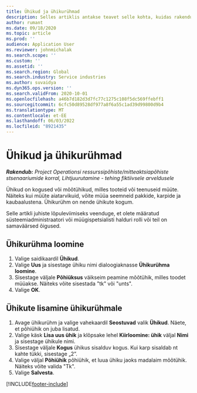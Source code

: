 ```yaml
---
title: Ühikud ja ühikurühmad
description: Selles artiklis antakse teavet selle kohta, kuidas rakenduses üksusi ja ühikugruppe luua Dynamics 365 Project Operations.
author: rumant
ms.date: 09/18/2020
ms.topic: article
ms.prod: ''
audience: Application User
ms.reviewer: johnmichalak
ms.search.scope: ''
ms.custom: ''
ms.assetid: ''
ms.search.region: Global
ms.search.industry: Service industries
ms.author: suvaidya
ms.dyn365.ops.version: ''
ms.search.validFrom: 2020-10-01
ms.openlocfilehash: a46b7d182d3d7fc77c1275c108f5dc569ffebff1
ms.sourcegitcommit: 6cfc50d89528df977a8f6a55c1ad39d99800d9b4
ms.translationtype: MT
ms.contentlocale: et-EE
ms.lasthandoff: 06/03/2022
ms.locfileid: "8921435"
---
```

# <a name="units-and-unit-groups"></a>Ühikud ja ühikurühmad

_**Rakendub:** Project Operationsi ressurssipõhiste/mitteaktsiapõhiste stsenaariumide korral,  Lihtjuurutamine - tehing fiktiivsele arveldusele_

Ühikud on kogused või mõõtühikud, milles tooteid või teenuseid müüte. Näiteks kui müüte aiatarvikuid, võite müüa seemneid pakkide, karpide ja kaubaalustena. Ühikurühm on nende ühikute kogum.

Selle artikli juhiste lõpuleviimiseks veenduge, et olete määratud süsteemiadministraatori või müügispetsialisti halduri rolli või teil on samaväärsed õigused.

## <a name="create-a-unit-group"></a>Ühikurühma loomine

1. Valige saidikaardil **Ühikud**.
2. Valige **Uus** ja sisestage ühiku nimi dialoogiaknasse **Ühikurühma loomine**.
3. Sisestage väljale **Põhiüksus** väikseim peamine mõõtühik, milles toodet müüakse. Näiteks võite sisestada "tk" või "unts".
4. Valige **OK**.

## <a name="add-units-to-a-unit-group"></a>Ühikute lisamine ühikurühmale

1. Avage ühikurühm ja valige vahekaardil **Seostuvad** valik **Ühikud**. Näete, et põhiühik on juba lisatud.
2. Valige käsk **Lisa uus ühik** ja klõpsake lehel **Kiirloomine: ühik** väljal **Nimi** ja sisestage ühikule nimi.
3. Sisestage väljale **Kogus** ühikus sisalduv kogus. Kui karp sisaldab nt kahte tükki, sisestage „2”. 
4. Valige väljal **Põhiühik** põhiühik, et luua ühiku jaoks madalaim mõõtühik. Näiteks võite valida "Tk".
5. Valige **Salvesta**.


[!INCLUDE[footer-include](../includes/footer-banner.md)]